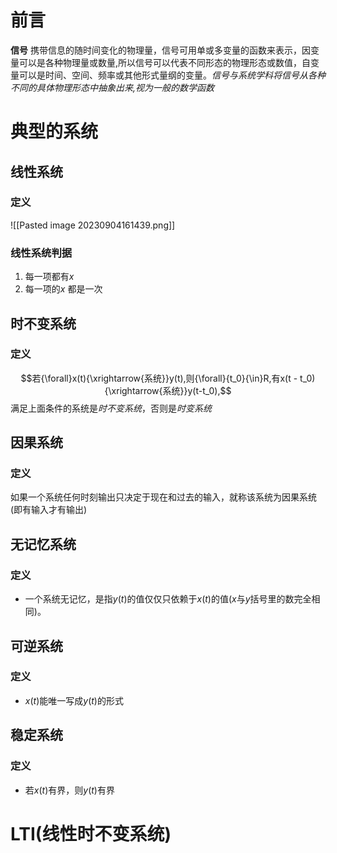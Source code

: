 
# 前言


**信号**  携带信息的随时间变化的物理量，信号可用单或多变量的函数来表示，因变量可以是各种物理量或数量,所以信号可以代表不同形态的物理形态或数值，自变量可以是时间、空间、频率或其他形式量纲的变量。*信号与系统学科将信号从各种不同的具体物理形态中抽象出来,视为一般的数学函数*

# 典型的系统


## 线性系统


### 定义

![[Pasted image 20230904161439.png]]

### 线性系统判据

1. 每一项都有$x$
2. 每一项的$x$ 都是一次


## 时不变系统


### 定义

$$若{\forall}x(t){\xrightarrow{系统}}y(t),则{\forall}{t_0}{\in}R,有x(t - t_0){\xrightarrow{系统}}y(t-t_0),$$满足上面条件的系统是*时不变系统*，否则是*时变系统*



## 因果系统


### 定义

如果一个系统任何时刻输出只决定于现在和过去的输入，就称该系统为因果系统(即有输入才有输出)


## 无记忆系统


### 定义

- 一个系统无记忆，是指$y(t)$的值仅仅只依赖于$x(t)$的值($x$与$y$括号里的数完全相同)。


## 可逆系统

### 定义

- $x(t)$能唯一写成$y(t)$的形式


## 稳定系统


### 定义
- 若$x(t)$有界，则$y(t)$有界



# LTI(线性时不变系统)


